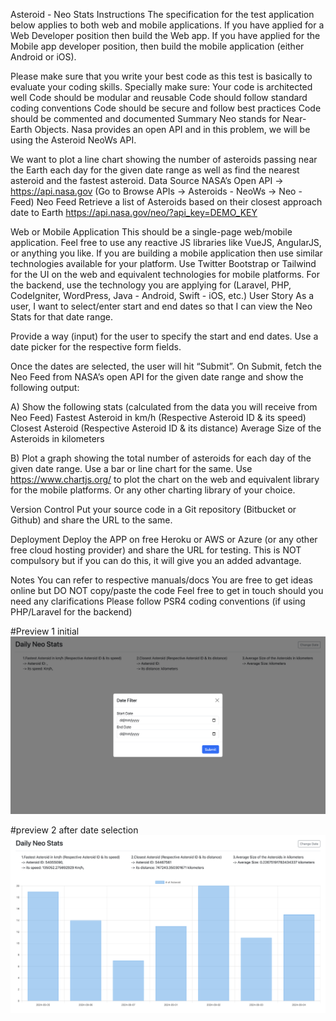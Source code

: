 
Asteroid - Neo Stats
Instructions
The specification for the test application below applies to both web and mobile applications. If you have applied for a Web Developer position then build the Web app. If you have applied for the Mobile app developer position, then build the mobile application (either Android or iOS).

Please make sure that you write your best code as this test is basically to evaluate your coding skills. Specially make sure:
Your code is architected well
Code should be modular and reusable
Code should follow standard coding conventions
Code should be secure and follow best practices
Code should be commented and documented
Summary
Neo stands for Near-Earth Objects. Nasa provides an open API and in this problem, we will be using the Asteroid NeoWs API.

We want to plot a line chart showing the number of asteroids passing near the Earth each day for the given date range as well as find the nearest asteroid and the fastest asteroid.
Data Source
NASA’s Open API -> https://api.nasa.gov (Go to Browse APIs -> Asteroids - NeoWs -> Neo - Feed)
Neo Feed
Retrieve a list of Asteroids based on their closest approach date to Earth
https://api.nasa.gov/neo/?api_key=DEMO_KEY


Web or Mobile Application
This should be a single-page web/mobile application. Feel free to use any reactive JS libraries like VueJS, AngularJS, or anything you like. If you are building a mobile application then use similar technologies available for your platform. Use Twitter Bootstrap or Tailwind for the UI on the web and equivalent technologies for mobile platforms. For the backend, use the technology you are applying for (Laravel, PHP, CodeIgniter, WordPress, Java - Android, Swift - iOS, etc.)
User Story
As a user, I want to select/enter start and end dates so that I can view the Neo Stats for that date range.

Provide a way (input) for the user to specify the start and end dates. Use a date picker for the respective form fields.

Once the dates are selected, the user will hit “Submit”. On Submit, fetch the Neo Feed from NASA’s open API for the given date range and show the following output:



A) Show the following stats (calculated from the data you will receive from Neo Feed)
Fastest Asteroid in km/h (Respective Asteroid ID & its speed)
Closest Asteroid (Respective Asteroid ID & its distance)
Average Size of the Asteroids in kilometers

B) Plot a graph showing the total number of asteroids for each day of the given date range. Use a bar or line chart for the same.
Use https://www.chartjs.org/ to plot the chart on the web and equivalent library for the mobile platforms. Or any other charting library of your choice.

Version Control
Put your source code in a Git repository (Bitbucket or Github) and share the URL to the same.

Deployment
Deploy the APP on free Heroku or AWS or Azure (or any other free cloud hosting provider) and share the URL for testing. This is NOT compulsory but if you can do this, it will give you an added advantage.

Notes
You can refer to respective manuals/docs
You are free to get ideas online but DO NOT copy/paste the code
Feel free to get in touch should you need any clarifications
Please follow PSR4 coding conventions (if using PHP/Laravel for the backend)

#Preview 1 initial
![alt text](https://github.com/Nandulal95/neo-stats-laravel-vuejs/blob/main/public/images/task-1a.png?raw=true)

#preview 2 after date selection
![alt text](https://github.com/Nandulal95/neo-stats-laravel-vuejs/blob/main/public/images/task-1b.png?raw=true)
